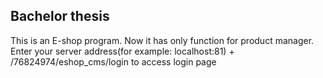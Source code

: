 ## Bachelor thesis 
This is an E-shop program. 
Now it has only function for product manager. 
Enter your server address(for example: localhost:81) + /76824974/eshop_cms/login to access login page
